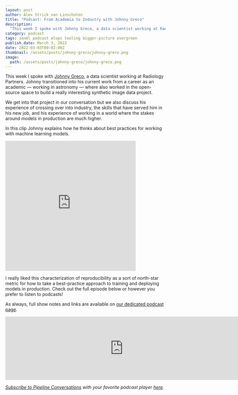 ```yaml
---
layout: post
author: Alex Strick van Linschoten
title: "Podcast: From Academia to Industry with Johnny Greco"
description:
  "This week I spoke with Johnny Greco, a data scientist working at Radiology Partners. Johnny transitioned into his current work from a career as an academic — working in astronomy — where also worked in the open-source space to build a really interesting synthetic image data project."
category: podcast
tags: zenml podcast mlops tooling bigger-picture evergreen
publish_date: March 3, 2022
date: 2022-03-03T00:02:00Z
thumbnail: /assets/posts/johnny-greco/johnny-greco.png
image:
  path: /assets/posts/johnny-greco/johnny-greco.png
---
```


This week I spoke with [Johnny Greco](https://johnnygreco.space), a data scientist working at Radiology Partners. Johnny transitioned into his current work from a career as an academic — working in astronomy — where also worked in the open-source space to build a really interesting synthetic image data project.

We get into that project in our conversation but we also discuss his experience of crossing over into industry, the skills that have served him in his new job, and his experience of working in a world where the stakes around models in production are much higher.

In this clip Johnny explains how he thinks about best practices for working with machine learning models.

<iframe src="https://share.descript.com/embed/2Nqq93Aa97W" width="410" height="410" frameborder="0" allowfullscreen></iframe>

I really liked this characterization of reproducibility as a sort of north-star metric for how to take a best-practice approach to training and deploying models in production. Check out the full episode below or however you prefer to listen to podcasts! 

As always, full show notes and links are available on [our dedicated podcast page](https://podcast.zenml.io/).

<iframe src="https://player.fireside.fm/v2/vA-gqsEV+Z-xnRp6D?theme=dark" width="740" height="200" frameborder="0" scrolling="no"></iframe>

<br>

*[Subscribe to Pipeline Conversations](https://podcast.zenml.io/subscribe) with*
*your favorite podcast player [here](https://podcast.zenml.io/subscribe).*